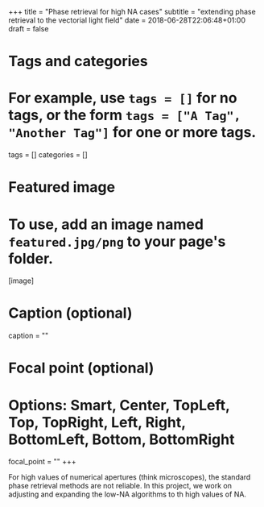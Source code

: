 +++
title = "Phase retrieval for high NA cases"
subtitle = "extending phase retrieval to the vectorial light field"
date = 2018-06-28T22:06:48+01:00
draft = false

# Tags and categories
# For example, use `tags = []` for no tags, or the form `tags = ["A Tag", "Another Tag"]` for one or more tags.
tags = []
categories = []

# Featured image
# To use, add an image named `featured.jpg/png` to your page's folder.
[image]
  # Caption (optional)
  caption = ""

  # Focal point (optional)
  # Options: Smart, Center, TopLeft, Top, TopRight, Left, Right, BottomLeft, Bottom, BottomRight
  focal_point = ""
+++


For high values of numerical apertures (think microscopes), the standard phase retrieval methods are not reliable.
In this project, we work on adjusting and expanding the low-NA algorithms to th high values of NA.
